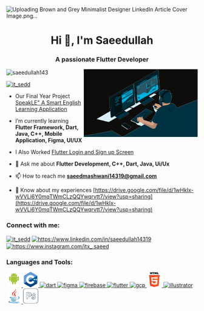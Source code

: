 ![Uploading Brown and Grey Minimalist Designer LinkedIn Article Cover Image.png…]()




<h1 align="center">Hi 👋, I'm Saeedullah</h1>
<h3 align="center">A passionate Flutter Developer</h3>
<img align="right" alt="Coding" width="300" src="https://raw.githubusercontent.com/Potential17/Potential17/master/user%20(2).gif">

<p align="left"> <img src="https://komarev.com/ghpvc/?username=saeedullah143&label=Profile%20views&color=0e75b6&style=flat" alt="saeedullah143" /> </p>

<p align="left"> <a href="https://twitter.com/it_sedd" target="blank"><img src="https://img.shields.io/twitter/follow/it_sedd?logo=twitter&style=for-the-badge" alt="it_sedd" /></a> </p>

- Our Final Year Project [SpeakLE" A Smart English Learning Application](https://github.com/saeedullah143/SpeakL-English-learning-mobile-application)

- I’m currently learning **Flutter Framework, Dart, Java, C++, Mobile Application, Figma, UI/UX**

- I Also Worked [Flutter Login and Sign up Screen](https://github.com/saeedullah143/Login-page-Sign-up-page-A-Complete-Registration-Ui-Using-flutter-and-Dart)

- 💬 Ask me about **Flutter Development, C++, Dart, Java, Ui/Ux**

- 📫 How to reach me **saeedmashwani14319@gmail.com**

- 📄 Know about my experiences [https://drive.google.com/file/d/1wHkIx-wVVLi6Y0mqTWmCLzQQYwqrvtt7/view?usp=sharing](https://drive.google.com/file/d/1wHkIx-wVVLi6Y0mqTWmCLzQQYwqrvtt7/view?usp=sharing)

<h3 align="left">Connect with me:</h3>
<p align="left">
<a href="https://twitter.com/it_sedd" target="blank"><img align="center" src="https://raw.githubusercontent.com/rahuldkjain/github-profile-readme-generator/master/src/images/icons/Social/twitter.svg" alt="it_sedd" height="30" width="40" /></a>
<a href="https://linkedin.com/in/https://www.linkedin.com/in/saeedullah14319" target="blank"><img align="center" src="https://raw.githubusercontent.com/rahuldkjain/github-profile-readme-generator/master/src/images/icons/Social/linked-in-alt.svg" alt="https://www.linkedin.com/in/saeedullah14319" height="30" width="40" /></a>
<a href="https://instagram.com/https://www.instagram.com/itx_.saeed" target="blank"><img align="center" src="https://raw.githubusercontent.com/rahuldkjain/github-profile-readme-generator/master/src/images/icons/Social/instagram.svg" alt="https://www.instagram.com/itx_.saeed" height="30" width="40" /></a>
</p>

<h3 align="left">Languages and Tools:</h3>
<p align="left"> <a href="https://developer.android.com" target="_blank" rel="noreferrer"> <img src="https://raw.githubusercontent.com/devicons/devicon/master/icons/android/android-original-wordmark.svg" alt="android" width="40" height="40"/> </a> <a href="https://www.w3schools.com/cpp/" target="_blank" rel="noreferrer"> <img src="https://raw.githubusercontent.com/devicons/devicon/master/icons/cplusplus/cplusplus-original.svg" alt="cplusplus" width="40" height="40"/> </a> <a href="https://dart.dev" target="_blank" rel="noreferrer"> <img src="https://www.vectorlogo.zone/logos/dartlang/dartlang-icon.svg" alt="dart" width="40" height="40"/> </a> <a href="https://www.figma.com/" target="_blank" rel="noreferrer"> <img src="https://www.vectorlogo.zone/logos/figma/figma-icon.svg" alt="figma" width="40" height="40"/> </a> <a href="https://firebase.google.com/" target="_blank" rel="noreferrer"> <img src="https://www.vectorlogo.zone/logos/firebase/firebase-icon.svg" alt="firebase" width="40" height="40"/> </a> <a href="https://flutter.dev" target="_blank" rel="noreferrer"> <img src="https://www.vectorlogo.zone/logos/flutterio/flutterio-icon.svg" alt="flutter" width="40" height="40"/> </a> <a href="https://cloud.google.com" target="_blank" rel="noreferrer"> <img src="https://www.vectorlogo.zone/logos/google_cloud/google_cloud-icon.svg" alt="gcp" width="40" height="40"/> </a> <a href="https://www.w3.org/html/" target="_blank" rel="noreferrer"> <img src="https://raw.githubusercontent.com/devicons/devicon/master/icons/html5/html5-original-wordmark.svg" alt="html5" width="40" height="40"/> </a> <a href="https://www.adobe.com/in/products/illustrator.html" target="_blank" rel="noreferrer"> <img src="https://www.vectorlogo.zone/logos/adobe_illustrator/adobe_illustrator-icon.svg" alt="illustrator" width="40" height="40"/> </a> <a href="https://www.java.com" target="_blank" rel="noreferrer"> <img src="https://raw.githubusercontent.com/devicons/devicon/master/icons/java/java-original.svg" alt="java" width="40" height="40"/> </a> <a href="https://www.photoshop.com/en" target="_blank" rel="noreferrer"> <img src="https://raw.githubusercontent.com/devicons/devicon/master/icons/photoshop/photoshop-line.svg" alt="photoshop" width="40" height="40"/> </a> </p>

